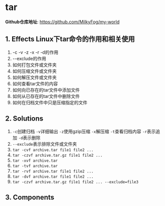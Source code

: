 # tar

**Github仓库地址**: <https://github.com/MilkyFog/my-world>

## 1. **Effects** Linux下tar命令的作用和相关使用

1. -c -v -z -x -r -d的作用
2. --exclude的作用
3. 如何打包文件或文件夹
4. 如何压缩文件或文件夹
5. 如何解压文件或文件夹
6. 如何查看tar文件的内容
7. 如何向已存在的tar文件中添加文件
8. 如何从已存在的tar文件中删除文件
9. 如何在归档文件中只是压缩指定的文件

## 2. **Solutions**

1. `-c`创建归档 `-v`详细输出 `-z`使用gzip压缩 `-x`解压缩 `-t`查看归档内容 `-r`表示追加 `-d`表示删除
2. `--exclude`表示排除文件或文件夹
3. `tar -cvf archive.tar file1 file2 ...`
4. `tar -czvf archive.tar.gz file1 file2 ...`
5. `tar -xvf archive.tar`
6. `tar -tvf archive.tar`
7. `tar -rvf archive.tar file1 file2 ...`
8. `tar -dvf archive.tar file1 file2 ...`
9. `tar -czvf archive.tar.gz file1 file2 ... --exclude=file3`

## 3. **Components**

